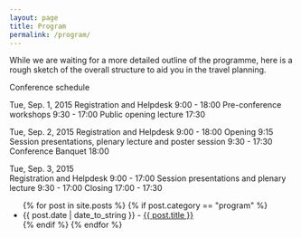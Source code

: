 ```yaml
---
layout: page
title: Program
permalink: /program/
---
```


While we are waiting for a more detailed outline of the programme,
here is a rough sketch of the overall structure to aid you in the
travel planning.

Conference schedule

Tue, Sep. 1, 2015
  Registration and Helpdesk 9:00 - 18:00
  Pre-conference workshops  9:30 - 17:00
  Public opening lecture   17:30

Tue, Sep. 2, 2015
  Registration and Helpdesk 9:00 - 18:00
  Opening                   9:15
  Session presentations, plenary lecture and poster session  9:30 - 17:30
  Conference Banquet       18:00
  
Tue, Sep. 3, 2015  
  Registration and Helpdesk 9:00 - 17:00
  Session presentations and plenary lecture  9:30 - 17:00
  Closing                  17:00 - 17:30
  

<div id="posts">
  <ul>
    {% for post in site.posts %}
	{% if post.category == "program" %}
      <li><span>{{ post.date | date_to_string }}</span> - <a href="{{ site.baseurl }}{{ post.url }}">{{ post.title }}</a></li>
	{% endif %}    
{% endfor %}
  </ul>
</div>
